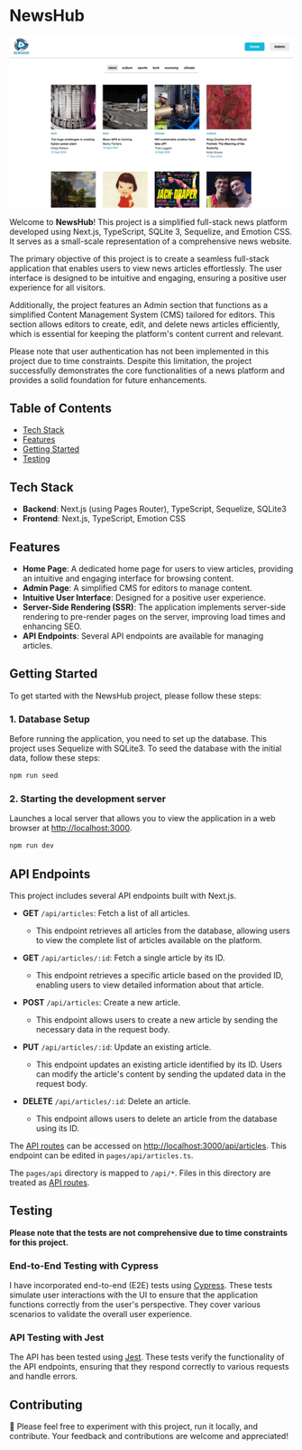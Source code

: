 # NewsHub

![NewsHub Landing Page](/public/images/NewsHub-Landing-Page-new.png)

Welcome to **NewsHub**! This project is a simplified full-stack news platform developed using Next.js, TypeScript, SQLite 3, Sequelize, and Emotion CSS. It serves as a small-scale representation of a comprehensive news website.

The primary objective of this project is to create a seamless full-stack application that enables users to view news articles effortlessly. The user interface is designed to be intuitive and engaging, ensuring a positive user experience for all visitors.

Additionally, the project features an Admin section that functions as a simplified Content Management System (CMS) tailored for editors. This section allows editors to create, edit, and delete news articles efficiently, which is essential for keeping the platform's content current and relevant.

Please note that user authentication has not been implemented in this project due to time constraints. Despite this limitation, the project successfully demonstrates the core functionalities of a news platform and provides a solid foundation for future enhancements.

## Table of Contents

- [Tech Stack](#technologies-used)
- [Features](#features)
- [Getting Started](#getting-started)
- [Testing](#testing)

## Tech Stack

- **Backend**: Next.js (using Pages Router), TypeScript, Sequelize, SQLite3
- **Frontend**: Next.js, TypeScript, Emotion CSS

## Features

- **Home Page**: A dedicated home page for users to view articles, providing an intuitive and engaging interface for browsing content.
- **Admin Page**: A simplified CMS for editors to manage content.
- **Intuitive User Interface**: Designed for a positive user experience.
- **Server-Side Rendering (SSR)**: The application implements server-side rendering to pre-render pages on the server, improving load times and enhancing SEO.
- **API Endpoints**: Several API endpoints are available for managing articles.

## Getting Started

To get started with the NewsHub project, please follow these steps:

### 1. Database Setup

Before running the application, you need to set up the database. This project uses Sequelize with SQLite3. To seed the database with the initial data, follow these steps:

```bash
npm run seed
```

### 2. Starting the development server

Launches a local server that allows you to view the application in a web browser at [http://localhost:3000](http://localhost:3000).

```bash
npm run dev
```

## API Endpoints

This project includes several API endpoints built with Next.js.

- **GET** `/api/articles`: Fetch a list of all articles.

  - This endpoint retrieves all articles from the database, allowing users to view the complete list of articles available on the platform.

- **GET** `/api/articles/:id`: Fetch a single article by its ID.

  - This endpoint retrieves a specific article based on the provided ID, enabling users to view detailed information about that article.

- **POST** `/api/articles`: Create a new article.

  - This endpoint allows users to create a new article by sending the necessary data in the request body.

- **PUT** `/api/articles/:id`: Update an existing article.

  - This endpoint updates an existing article identified by its ID. Users can modify the article's content by sending the updated data in the request body.

- **DELETE** `/api/articles/:id`: Delete an article.
  - This endpoint allows users to delete an article from the database using its ID.

The [API routes](https://nextjs.org/docs/api-routes/introduction) can be accessed on [http://localhost:3000/api/articles](http://localhost:3000/api/articles). This endpoint can be edited in `pages/api/articles.ts`.

The `pages/api` directory is mapped to `/api/*`. Files in this directory are treated as [API routes](https://nextjs.org/docs/api-routes/introduction).

## Testing

**Please note that the tests are not comprehensive due to time constraints for this project.**

### End-to-End Testing with Cypress

I have incorporated end-to-end (E2E) tests using [Cypress](https://www.cypress.io/). These tests simulate user interactions with the UI to ensure that the application functions correctly from the user's perspective. They cover various scenarios to validate the overall user experience.

### API Testing with Jest

The API has been tested using [Jest](https://jestjs.io/). These tests verify the functionality of the API endpoints, ensuring that they respond correctly to various requests and handle errors.

## Contributing

🚀 Please feel free to experiment with this project, run it locally, and contribute. Your feedback and contributions are welcome and appreciated!
